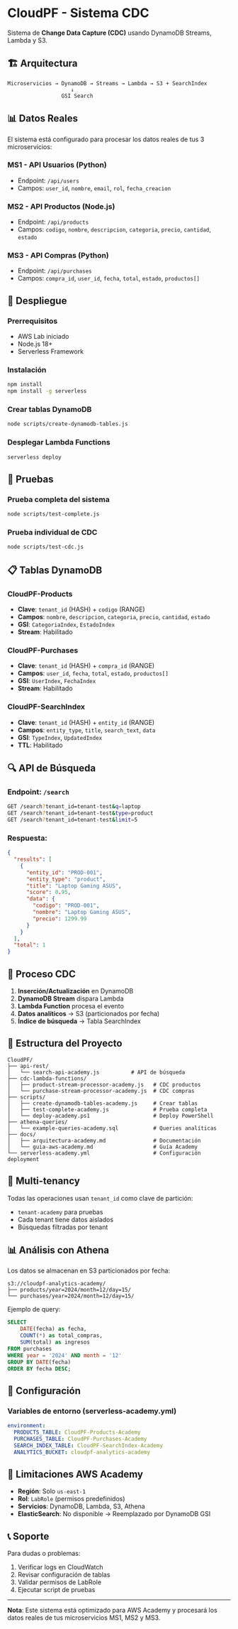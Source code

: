 # CloudPF - Sistema CDC

Sistema de **Change Data Capture (CDC)** usando DynamoDB Streams, Lambda y S3.

## 🏗️ Arquitectura

```
Microservicios → DynamoDB → Streams → Lambda → S3 + SearchIndex
                    ↓
                 GSI Search
```

## 📊 Datos Reales

El sistema está configurado para procesar los datos reales de tus 3 microservicios:

### MS1 - API Usuarios (Python)
- Endpoint: `/api/users`
- Campos: `user_id`, `nombre`, `email`, `rol`, `fecha_creacion`

### MS2 - API Productos (Node.js)
- Endpoint: `/api/products`
- Campos: `codigo`, `nombre`, `descripcion`, `categoria`, `precio`, `cantidad`, `estado`

### MS3 - API Compras (Python)
- Endpoint: `/api/purchases`
- Campos: `compra_id`, `user_id`, `fecha`, `total`, `estado`, `productos[]`

## 🚀 Despliegue

### Prerrequisitos
- AWS Lab iniciado
- Node.js 18+
- Serverless Framework

### Instalación
```bash
npm install
npm install -g serverless
```

### Crear tablas DynamoDB
```bash
node scripts/create-dynamodb-tables.js
```

### Desplegar Lambda Functions
```bash
serverless deploy
```

## 🧪 Pruebas

### Prueba completa del sistema
```bash
node scripts/test-complete.js
```

### Prueba individual de CDC
```bash
node scripts/test-cdc.js
```

## 📋 Tablas DynamoDB

### CloudPF-Products
- **Clave**: `tenant_id` (HASH) + `codigo` (RANGE)
- **Campos**: `nombre`, `descripcion`, `categoria`, `precio`, `cantidad`, `estado`
- **GSI**: `CategoriaIndex`, `EstadoIndex`
- **Stream**: Habilitado

### CloudPF-Purchases
- **Clave**: `tenant_id` (HASH) + `compra_id` (RANGE)
- **Campos**: `user_id`, `fecha`, `total`, `estado`, `productos[]`
- **GSI**: `UserIndex`, `FechaIndex`
- **Stream**: Habilitado

### CloudPF-SearchIndex
- **Clave**: `tenant_id` (HASH) + `entity_id` (RANGE)
- **Campos**: `entity_type`, `title`, `search_text`, `data`
- **GSI**: `TypeIndex`, `UpdatedIndex`
- **TTL**: Habilitado

## 🔍 API de Búsqueda

### Endpoint: `/search`
```bash
GET /search?tenant_id=tenant-test&q=laptop
GET /search?tenant_id=tenant-test&type=product
GET /search?tenant_id=tenant-test&limit=5
```

### Respuesta:
```json
{
  "results": [
    {
      "entity_id": "PROD-001",
      "entity_type": "product",
      "title": "Laptop Gaming ASUS",
      "score": 0.95,
      "data": {
        "codigo": "PROD-001",
        "nombre": "Laptop Gaming ASUS",
        "precio": 1299.99
      }
    }
  ],
  "total": 1
}
```

## 🔄 Proceso CDC

1. **Inserción/Actualización** en DynamoDB
2. **DynamoDB Stream** dispara Lambda
3. **Lambda Function** procesa el evento
4. **Datos analíticos** → S3 (particionados por fecha)
5. **Índice de búsqueda** → Tabla SearchIndex

## 📁 Estructura del Proyecto

```
CloudPF/
├── api-rest/
│   └── search-api-academy.js          # API de búsqueda
├── cdc-lambda-functions/
│   ├── product-stream-processor-academy.js   # CDC productos
│   └── purchase-stream-processor-academy.js  # CDC compras
├── scripts/
│   ├── create-dynamodb-tables-academy.js     # Crear tablas
│   ├── test-complete-academy.js              # Prueba completa
│   └── deploy-academy.ps1                    # Deploy PowerShell
├── athena-queries/
│   └── example-queries-academy.sql           # Queries analíticas
├── docs/
│   ├── arquitectura-academy.md               # Documentación
│   └── guia-aws-academy.md                   # Guía Academy
└── serverless-academy.yml                    # Configuración deployment
```

## 🏢 Multi-tenancy

Todas las operaciones usan `tenant_id` como clave de partición:
- `tenant-academy` para pruebas
- Cada tenant tiene datos aislados
- Búsquedas filtradas por tenant

## 📊 Análisis con Athena

Los datos se almacenan en S3 particionados por fecha:
```
s3://cloudpf-analytics-academy/
├── products/year=2024/month=12/day=15/
└── purchases/year=2024/month=12/day=15/
```

Ejemplo de query:
```sql
SELECT 
    DATE(fecha) as fecha,
    COUNT(*) as total_compras,
    SUM(total) as ingresos
FROM purchases
WHERE year = '2024' AND month = '12'
GROUP BY DATE(fecha)
ORDER BY fecha DESC;
```

## 🔧 Configuración

### Variables de entorno (serverless-academy.yml)
```yaml
environment:
  PRODUCTS_TABLE: CloudPF-Products-Academy
  PURCHASES_TABLE: CloudPF-Purchases-Academy
  SEARCH_INDEX_TABLE: CloudPF-SearchIndex-Academy
  ANALYTICS_BUCKET: cloudpf-analytics-academy
```

## 🚨 Limitaciones AWS Academy

- **Región**: Solo `us-east-1`
- **Rol**: `LabRole` (permisos predefinidos)
- **Servicios**: DynamoDB, Lambda, S3, Athena
- **ElasticSearch**: No disponible → Reemplazado por DynamoDB GSI

## 📞 Soporte

Para dudas o problemas:
1. Verificar logs en CloudWatch
2. Revisar configuración de tablas
3. Validar permisos de LabRole
4. Ejecutar script de pruebas

---

**Nota**: Este sistema está optimizado para AWS Academy y procesará los datos reales de tus microservicios MS1, MS2 y MS3.
